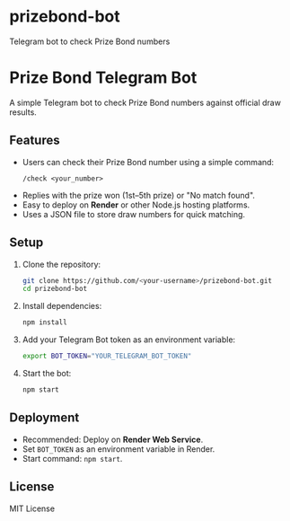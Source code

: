 # prizebond-bot
Telegram bot to check Prize Bond numbers

# Prize Bond Telegram Bot

A simple Telegram bot to check Prize Bond numbers against official draw results.

## Features

- Users can check their Prize Bond number using a simple command:
  ```
  /check <your_number>
  ```
- Replies with the prize won (1st–5th prize) or "No match found".
- Easy to deploy on **Render** or other Node.js hosting platforms.
- Uses a JSON file to store draw numbers for quick matching.

## Setup

1. Clone the repository:
   ```bash
   git clone https://github.com/<your-username>/prizebond-bot.git
   cd prizebond-bot
   ```

2. Install dependencies:
   ```bash
   npm install
   ```

3. Add your Telegram Bot token as an environment variable:
   ```bash
   export BOT_TOKEN="YOUR_TELEGRAM_BOT_TOKEN"
   ```

4. Start the bot:
   ```bash
   npm start
   ```

## Deployment

- Recommended: Deploy on **Render Web Service**.
- Set `BOT_TOKEN` as an environment variable in Render.
- Start command: `npm start`.

## License

MIT License

